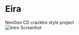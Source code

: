 # Eira<br>
NeoGeo CD cracktro style project<br>
![Intro Screenhot](https://raw.githubusercontent.com/ResistanceVault/demo-Eira/blob/master/Release/neogeo_ani.gif)
